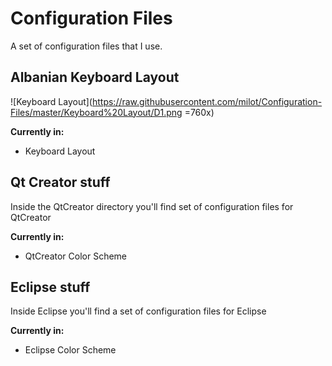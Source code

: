 Configuration Files
===================

A set of configuration files that I use.

Albanian Keyboard Layout
-------------------------
![Keyboard Layout](https://raw.githubusercontent.com/milot/Configuration-Files/master/Keyboard%20Layout/D1.png =760x)

__Currently in:__

* Keyboard Layout

Qt Creator stuff
------------------------

Inside the QtCreator directory you'll find set of configuration files for QtCreator

__Currently in:__
* QtCreator Color Scheme

Eclipse stuff
-------------------------

Inside Eclipse you'll find a set of configuration files for Eclipse

__Currently in:__
* Eclipse Color Scheme